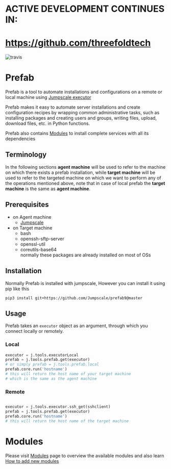 # ACTIVE DEVELOPMENT CONTINUES IN: 
# https://github.com/threefoldtech

![travis](https://travis-ci.org/Jumpscale/prefab9.svg?branch=master)

# Prefab

Prefab is a tool to automate installations and configurations on a remote or local machine using [Jumpscale executor](https://github.com/Jumpscale/core9/tree/master/docs)


Prefab makes it easy to automate server installations and create configuration recipes by wrapping common administrative tasks, such as installing packages and creating users and groups, writing files, upload, download files, etc. in Python functions.

Prefab also contains [Modules](docs/README.md) to install complete services with all its dependencies

## Terminology
In the following sections **agent machine** will be used to refer to the machine on which there exists a prefab installation, while **target machine** will be used to refer to the targeted machine on which we want to perform any of the operations mentioned above, note that in case of local prefab the **target machine** is the same as **agent machine**.

## Prerequisites
- on Agent machine
    - [Jumpscale](https://github.com/Jumpscale/core9)
- on Target machine
    - bash
    - openssh-sftp-server
    - openssl-util
    - coreutils-base64  
    normally these packages are already installed on most of OSs


## Installation

Normally Prefab is installed with jumpscale, However you can install it using pip like this

```
pip3 install git+https://github.com/Jumpscale/prefab9@master
```
## Usage

Prefab takes an `executor` object as an argument, through which you connect locally or remotely.

### Local

```python
executor = j.tools.executorLocal
prefab = j.tools.prefab.get(executor)
# or simply prefab = j.tools.prefab.local
prefab.core.run('hostname')
# this will return the host name of your target machine
# which is the same as the agent machine
```

### Remote

```python

executor = j.tools.executor.ssh_get(sshclient)
prefab = j.tools.prefab.get(executor)
prefab.core.run('hostname')
# this will return the host name of the target machine
```

# Modules
Please visit [Modules](docs/README.md) page to overview the available modules and also learn [How to add new modules](modules/README.md)
